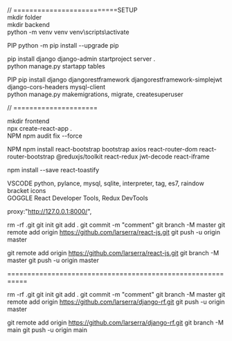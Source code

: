 // ==========================SETUP	
mkdir folder	
mkdir backend	
python -m venv venv	
venv\scripts\activate	

PIP	python  -m pip install --upgrade pip	

pip install django
django-admin startproject server .	
python manage.py startapp tables


PIP	pip install django djangorestframework djangorestframework-simplejwt django-cors-headers mysql-client							
python manage.py makemigrations, migrate, createsuperuser
		
// =====================
        
mkdir frontend	
npx create-react-app .		
NPM	npm audit fix --force		
						
NPM	npm install react-bootstrap bootstrap axios react-router-dom react-router-bootstrap @reduxjs/toolkit react-redux jwt-decode react-iframe	

npm install --save react-toastify	

VSCODE	python, pylance, mysql, sqlite, interpreter, tag, es7, raindow bracket icons							
GOGGLE	 React Developer Tools, Redux DevTools							
	
proxy:"http://127.0.0.1:8000/",							
							


rm -rf .git
git init
git add .
git commit -m "comment"
git branch -M master
git remote add origin https://github.com/larserra/react-js.git
git push -u origin master


git remote add origin https://github.com/larserra/react-js.git
git branch -M master
git push -u origin master

===========================================================

rm -rf .git
git init
git add .
git commit -m "comment"
git branch -M master
git remote add origin https://github.com/larserra/django-rf.git
git push -u origin master


git remote add origin https://github.com/larserra/django-rf.git
git branch -M main
git push -u origin main
